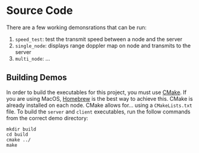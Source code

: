 # Source Code

There are a few working demonsrations that can be run:

1. `speed_test`: test the transmit speed between a node and the server
2. `single_node`: displays range doppler map on node and transmits to the server
3. `multi_node`: ...

## Building Demos
In order to build the executables for this project, you must use [CMake](https://cmake.org/). If you are using MacOS, [Homebrew](https://brew.sh/) is the best way to achieve this. CMake is already installed on each node. CMake allows for... using a `CMakeLists.txt` file. To build the `server` and `client` executables, run the follow commands from the correct demo directory:
```
mkdir build
cd build
cmake ../
make
```
